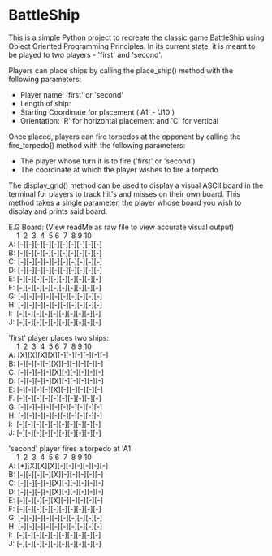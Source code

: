 # BattleShip

This is a simple Python project to recreate the classic game BattleShip using Object Oriented Programming Principles. 
In its current state, it is meant to be played to two players - 'first' and 'second'.

Players can place ships by calling the place_ship() method with the following parameters:
 - Player name: 'first' or 'second'
 - Length of ship: 
 - Starting Coordinate for placement ('A1' - 'J10')
 - Orientation: 'R' for horizontal placement and 'C' for vertical
 
Once placed, players can fire torpedos at the opponent by calling the fire_torpedo() method with the following parameters:
 - The player whose turn it is to fire ('first' or 'second')
 - The coordinate at which the player wishes to fire a torpedo
 
The display_grid() method can be used to display a visual ASCII board in the terminal for players to track hit's and misses on their own board.
This method takes a single parameter, the player whose board you wish to display and prints said board.

E.G Board:  (View readMe as raw file to view accurate visual output)  
&nbsp;&nbsp;&nbsp;&nbsp;1&nbsp;&nbsp;2&nbsp;&nbsp;3&nbsp;&nbsp;4&nbsp;&nbsp;5&nbsp;6&nbsp;&nbsp;7&nbsp;&nbsp;8&nbsp;9&nbsp;10  
A: [-][-][-][-][-][-][-][-][-][-]  
B: [-][-][-][-][-][-][-][-][-][-]  
C: [-][-][-][-][-][-][-][-][-][-]  
D: [-][-][-][-][-][-][-][-][-][-]  
E: [-][-][-][-][-][-][-][-][-][-]  
F: [-][-][-][-][-][-][-][-][-][-]  
G: [-][-][-][-][-][-][-][-][-][-]  
H: [-][-][-][-][-][-][-][-][-][-]  
I:&nbsp;&nbsp;[-][-][-][-][-][-][-][-][-][-]  
J: [-][-][-][-][-][-][-][-][-][-]  

'first' player places two ships:  
&nbsp;&nbsp;&nbsp;&nbsp;1&nbsp;&nbsp;2&nbsp;&nbsp;3&nbsp;&nbsp;4&nbsp;&nbsp;5&nbsp;6&nbsp;&nbsp;7&nbsp;&nbsp;8&nbsp;9&nbsp;10  
A: [X][X][X][X][-][-][-][-][-][-]  
B: [-][-][-][-][X][-][-][-][-][-]  
C: [-][-][-][-][X][-][-][-][-][-]  
D: [-][-][-][-][X][-][-][-][-][-]  
E: [-][-][-][-][X][-][-][-][-][-]  
F: [-][-][-][-][-][-][-][-][-][-]  
G: [-][-][-][-][-][-][-][-][-][-]  
H: [-][-][-][-][-][-][-][-][-][-]  
I:&nbsp;&nbsp;[-][-][-][-][-][-][-][-][-][-]  
J: [-][-][-][-][-][-][-][-][-][-]  

'second' player fires a torpedo at 'A1'  
&nbsp;&nbsp;&nbsp;&nbsp;1&nbsp;&nbsp;2&nbsp;&nbsp;3&nbsp;&nbsp;4&nbsp;&nbsp;5&nbsp;6&nbsp;&nbsp;7&nbsp;&nbsp;8&nbsp;9&nbsp;10  
A: [*][X][X][X][-][-][-][-][-][-]  
B: [-][-][-][-][X][-][-][-][-][-]  
C: [-][-][-][-][X][-][-][-][-][-]  
D: [-][-][-][-][X][-][-][-][-][-]  
E: [-][-][-][-][X][-][-][-][-][-]  
F: [-][-][-][-][-][-][-][-][-][-]  
G: [-][-][-][-][-][-][-][-][-][-]  
H: [-][-][-][-][-][-][-][-][-][-]  
I:&nbsp;&nbsp;[-][-][-][-][-][-][-][-][-][-]  
J: [-][-][-][-][-][-][-][-][-][-]  

